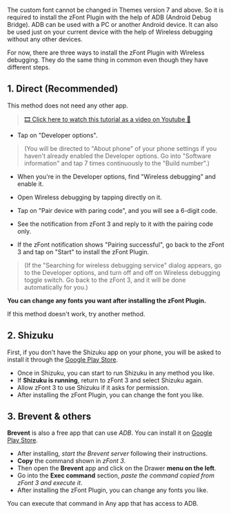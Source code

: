 The custom font cannot be changed in Themes version 7 and above. So it is required to install the zFont Plugin with the help of ADB (Android Debug Bridge).
ADB can be used with a PC or another Android device. It can also be used just on your current device with the help of Wireless debugging without any other devices.

For now, there are three ways to install the zFont Plugin with Wireless debugging. They do the same thing in common even though they have different steps.

## 1. Direct (Recommended)

This method does not need any other app.

> [🎞 Click here to watch this tutorial as a video on Youtube 🔴](https://www.youtube.com/shorts/dVYR5EIu-Y8)

- Tap on "Developer options".

> (You will be directed to "About phone" of your phone settings if you
> haven't already enabled the Developer options. Go into "Software
> information" and tap 7 times continuously to the "Build number".)

- When you're in the Developer options, find "Wireless debugging" and enable it.

- Open Wireless debugging by tapping directly on it.

- Tap on "Pair device with paring code", and you will see a 6-digit code.

- See the notification from zFont 3 and reply to it with the pairing code only.

- If the zFont notification shows "Pairing successful", go back to the zFont 3 and tap on "Start" to install the zFont Plugin.

> (If the "Searching for wireless debugging service" dialog appears, go
> to the Developer options, and turn off and off on Wireless debugging
> toggle switch. Go back to the zFont 3, and it will be done
> automatically for you.)

**You can change any fonts you want after installing the zFont Plugin.**

If this method doesn't work, try another method.

## 2. Shizuku

First, if you don't have the Shizuku app on your phone, you will be asked to install it through the [Google Play Store](https://play.google.com/store/apps/details?id=moe.shizuku.privileged.api).
- Once in Shizuku, you can start to run Shizuku in any method you like.
- If **Shizuku is running**, return to zFont 3 and select Shizuku again.
- Allow zFont 3 to use Shizuku if it asks for permission.
- After installing the zFont Plugin, you can change the font you like.

## 3. Brevent & others

**Brevent** is also a free app that can use *ADB*.
You can install it on [Google Play Store](https://play.google.com/store/apps/details?id=me.piebridge.brevent).
- After installing, *start the Brevent server* following their instructions.
- **Copy** the command shown in *zFont 3*.
- Then open the **Brevent** app and click on the Drawer **menu on the left**.
- Go into the **Exec command** section, *paste the command copied from zFont 3 and execute it*.
- After installing the zFont Plugin, you can change any fonts you like.

You can execute that command in Any app that has access to ADB.
